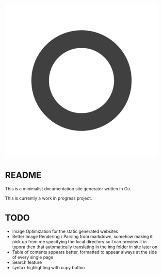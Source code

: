 ![image](icon.png)

# README

This is a minimalist documentation site generator written in Go.

This is currently a work in progress project.

# TODO

- Image Optimization for the static generated websites
- Better Image Rendering / Parsing from markdown, somehow making it pick up from me specifying the local directory so I can preview it in typora then that automatically translating in the img folder in site later on
- Table of contents appears better, formatted to appear always at the side of every single page
- Search feature
- syntax highlighting with copy button
